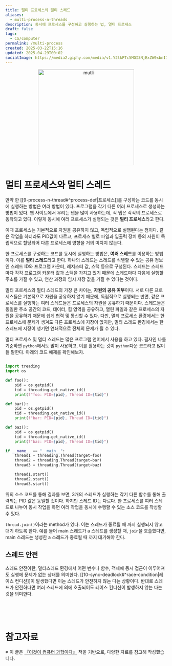```yaml
---
title: 멀티 프로세스와 멀티 스레드
aliases:
  - multi-process-n-threads
description: 동시에 프로세스를 구성하고 실행하는 법, 멀티 프로세스
draft: false
tags:
  - CS/computer
permalink: /multi-process
created: 2025-03-22T15:16
updated: 2025-04-29T00:02
socialImage: https://media2.giphy.com/media/v1.Y2lkPTc5MGI3NjExZW0xbnI1dmVqc3FvbDB4cjg5cm83eXE2M3JkeGpoMjAwYWRmd2Z4dCZlcD12MV9pbnRlcm5hbF9naWZfYnlfaWQmY3Q9Zw/NV4cSrRYXXwfUcYnua/giphy.gif
---
```

<p align="center">
  <img src="https://media2.giphy.com/media/v1.Y2lkPTc5MGI3NjExZW0xbnI1dmVqc3FvbDB4cjg5cm83eXE2M3JkeGpoMjAwYWRmd2Z4dCZlcD12MV9pbnRlcm5hbF9naWZfYnlfaWQmY3Q9Zw/NV4cSrRYXXwfUcYnua/giphy.gif" alt="mutli" width="300">
</p>

# 멀티 프로세스와 멀티 스레드

만약 한 [[9-process-n-thread#^process-def|프로세스]]를 구성하는 코드를 동시에 실행하는 방법은 여러 방법이 있다. 프로그램을 각기 다른 여러 프로세스로 생성하는 방법이 있다. 웹 사이트에서 우리는 탭을 많이 사용하는데, 각 탭은 각각의 프로세스로 동작되고 있다. 이렇게 동시에 여러 프로세스가 실행되는 것은 **멀티 프로세스**라고 한다.

이때 프로세스는 기본적으로 자원을 공유하지 않고, 독립적으로 실행된다는 점이다. 같은 작업을 하더라도 PID값이 다르고, 프로세스 별로 파일과 입출력 장치 등의 자원이 독립적으로 할당되어 다른 프로세스에 영향을 거의 미치지 않는다.

한 프로세스를 구성하는 코드를 동시에 실행하는 방법은, **여러 스레드**를 이용하는 방법이다. 이를 **멀티 스레드**라고 한다. 하나의 스레드는 스레드를 식별할 수 있는 공유 정보인 스레드 ID와 프로그램 카운터, 레지스터 값, 스택 등으로 구성된다.
스레드는 스레드마다 각각 프로그램 카운터 값과 스택을 가지고 있기 때문에 스레드마다 다음에 실행할 주소를 가질 수 있고, 연산 과정의 임시 저장 값을 가질 수 있다는 것이다.

멀티 프로세스와 멀티 스레드의 가장 큰 차이는, **자원의 공유 여부**이다. 서로 다른 프로세스들은 기본적으로 자원을 공유하지 않기 때문에, 독립적으로 실행되는 반면, 같은 프로세스를 실행하는 여러 스레드들은 프로세스의 자원을 공유하기 때문이다. 스레드들은 동일한 주소 공간의 코드, 데이터, 힙 영역을 공유하고, 열린 파일과 같은 프로세스의 자원을 공유하기 때문에 쉽게 협력 및 통신할 수 있다. 다만, 멀티 프로세스 환경에서는 한 프로세스에 문제가 생겨도 다른 프로세스에 지장이 없지만, 멀티 스레드 환경에서는 한 스레드에 지장이 생기면 연쇄적으로 전체의 문제가 될 수 있다.

멀티 프로세스 및 멀티 스레드는 많은 프로그램 언어에서 사용을 하고 있다. 필자인 나를 기준하면 `python`에서도 많이 사용하고, 이를 활용하는 것이 `python`다운 코드라고 많이 들 말한다. 아래의 코드 예제를 확인해보자.

```python

import treading
import os

def foo():
	pid = os.getpid()
	tid = threading.get_native_id()
	print(f"foo: PID={pid}, Thread ID={tid}")

def bar():
	pid = os.getpid()
	tid = threading.get_native_id()
	print(f"bar: PID={pid}, Thread ID={tid}")

def baz():
	pid = os.getpid()
	tid = threading.get_native_id()
	print(f"baz: PID={pid}, Thread ID={tid}")

if __name__ == "__main__":
	thread1 = threading.Thread(target=foo)
	thread2 = threading.Thread(target=bar)
	thread3 = threading.Thread(target=baz)

	thread1.start()
	thread2.start()
	thread3.start()
```

위의 소스 코드를 통해 결과를 보면, 3개의 스레드가 실행하는 각기 다른 함수를 통해 출력되는 PID 값은 동일할 것이다. 하지만 스레드 ID는 다르다. 한 프로세스를 여러 스레드로 나누어 동시 작업을 하면 여러 작업을 동시에 수행할 수 있는 소스 코드를 작성할 수 있다.

`thread.join()`이라는 method가 있다. 이는 스레드가 종료될 때 까지 실행되지 않고 대기 하도록 한다. 예를 들어 main 스레드가 a 스레드를 생성할 때, `join`을 호출했다면, main 스레드는 생성한 a 스레드가 종료될 때 까지 대기해야 한다.

## 스레드 안전

스레드 안전이란, 멀티스레드 환경에서 어떤 변수나 함수, 객체에 동시 접근이 이루어져도 실행에 문제가 없는 상태를 의미한다. [[10-sync-deadlock#^race-condition|레이스 컨디션]]이 발생했다면 이는 스레드가 안전하지 않는 다는 상황이다. 반대로 스레드가 안전하다면 여러 스레드에 의에 호출되어도 레이스 컨디션이 발생하지 않는 다는 것을 의미한다.

</br></br></br>
# 참고자료
※ 이 글은 [『이것이 컴퓨터 과학이다』](https://product.kyobobook.co.kr/detail/S000214014967) 책을 기반으로, 다양한 자료를 참고해 작성했습니다.